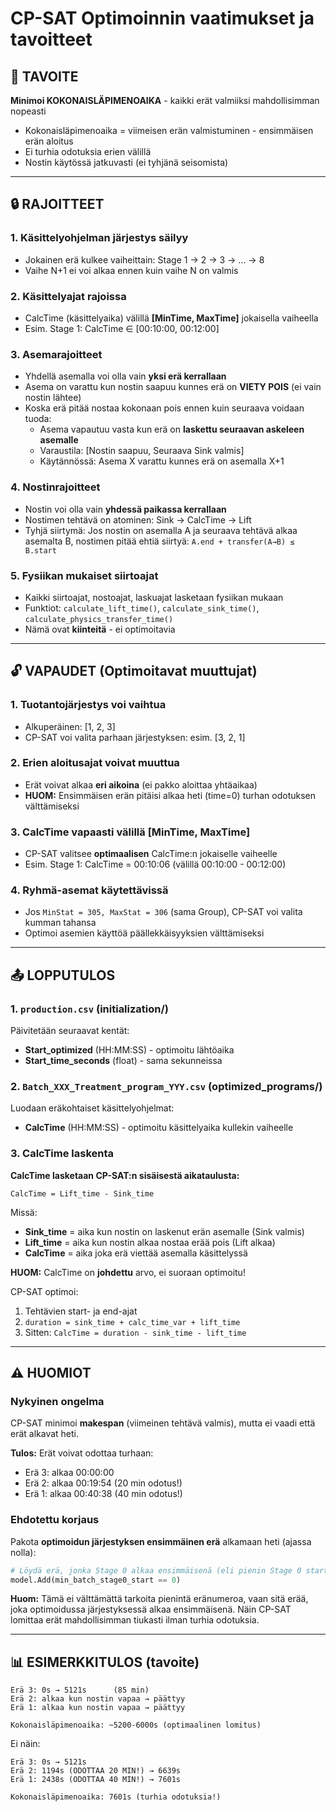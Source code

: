 # CP-SAT Optimoinnin vaatimukset ja tavoitteet

## 🎯 TAVOITE

**Minimoi KOKONAISLÄPIMENOAIKA** - kaikki erät valmiiksi mahdollisimman nopeasti

- Kokonaisläpimenoaika = viimeisen erän valmistuminen - ensimmäisen erän aloitus
- Ei turhia odotuksia erien välillä
- Nostin käytössä jatkuvasti (ei tyhjänä seisomista)

---

## 🔒 RAJOITTEET

### 1. Käsittelyohjelman järjestys säilyy
- Jokainen erä kulkee vaiheittain: Stage 1 → 2 → 3 → ... → 8
- Vaihe N+1 ei voi alkaa ennen kuin vaihe N on valmis

### 2. Käsittelyajat rajoissa
- CalcTime (käsittelyaika) välillä **[MinTime, MaxTime]** jokaisella vaiheella
- Esim. Stage 1: CalcTime ∈ [00:10:00, 00:12:00]

### 3. Asemarajoitteet
- Yhdellä asemalla voi olla vain **yksi erä kerrallaan**
- Asema on varattu kun nostin saapuu kunnes erä on **VIETY POIS** (ei vain nostin lähtee)
- Koska erä pitää nostaa kokonaan pois ennen kuin seuraava voidaan tuoda:
  - Asema vapautuu vasta kun erä on **laskettu seuraavan askeleen asemalle**
  - Varaustila: [Nostin saapuu, Seuraava Sink valmis]
  - Käytännössä: Asema X varattu kunnes erä on asemalla X+1

### 4. Nostinrajoitteet
- Nostin voi olla vain **yhdessä paikassa kerrallaan**
- Nostimen tehtävä on atominen: Sink → CalcTime → Lift
- Tyhjä siirtymä: Jos nostin on asemalla A ja seuraava tehtävä alkaa asemalta B,
  nostimen pitää ehtiä siirtyä: `A.end + transfer(A→B) ≤ B.start`

### 5. Fysiikan mukaiset siirtoajat
- Kaikki siirtoajat, nostoajat, laskuajat lasketaan fysiikan mukaan
- Funktiot: `calculate_lift_time()`, `calculate_sink_time()`, `calculate_physics_transfer_time()`
- Nämä ovat **kiinteitä** - ei optimoitavia

---

## 🔓 VAPAUDET (Optimoitavat muuttujat)

### 1. Tuotantojärjestys voi vaihtua
- Alkuperäinen: [1, 2, 3]
- CP-SAT voi valita parhaan järjestyksen: esim. [3, 2, 1]

### 2. Erien aloitusajat voivat muuttua
- Erät voivat alkaa **eri aikoina** (ei pakko aloittaa yhtäaikaa)
- **HUOM:** Ensimmäisen erän pitäisi alkaa heti (time=0) turhan odotuksen välttämiseksi

### 3. CalcTime vapaasti välillä [MinTime, MaxTime]
- CP-SAT valitsee **optimaalisen** CalcTime:n jokaiselle vaiheelle
- Esim. Stage 1: CalcTime = 00:10:06 (välillä 00:10:00 - 00:12:00)

### 4. Ryhmä-asemat käytettävissä
- Jos `MinStat = 305, MaxStat = 306` (sama Group), CP-SAT voi valita kumman tahansa
- Optimoi asemien käyttöä päällekkäisyyksien välttämiseksi

---

## 📤 LOPPUTULOS

### 1. `production.csv` (initialization/)
Päivitetään seuraavat kentät:
- **Start_optimized** (HH:MM:SS) - optimoitu lähtöaika
- **Start_time_seconds** (float) - sama sekunneissa

### 2. `Batch_XXX_Treatment_program_YYY.csv` (optimized_programs/)
Luodaan eräkohtaiset käsittelyohjelmat:
- **CalcTime** (HH:MM:SS) - optimoitu käsittelyaika kullekin vaiheelle

### 3. CalcTime laskenta
**CalcTime lasketaan CP-SAT:n sisäisestä aikataulusta:**

```
CalcTime = Lift_time - Sink_time
```

Missä:
- **Sink_time** = aika kun nostin on laskenut erän asemalle (Sink valmis)
- **Lift_time** = aika kun nostin alkaa nostaa erää pois (Lift alkaa)
- **CalcTime** = aika joka erä viettää asemalla käsittelyssä

**HUOM:** CalcTime on **johdettu** arvo, ei suoraan optimoitu!

CP-SAT optimoi:
1. Tehtävien start- ja end-ajat
2. `duration = sink_time + calc_time_var + lift_time`
3. Sitten: `CalcTime = duration - sink_time - lift_time`

---

## ⚠️ HUOMIOT

### Nykyinen ongelma
CP-SAT minimoi **makespan** (viimeinen tehtävä valmis), mutta ei vaadi että erät alkavat heti.

**Tulos:** Erät voivat odottaa turhaan:
- Erä 3: alkaa 00:00:00
- Erä 2: alkaa 00:19:54 (20 min odotus!)
- Erä 1: alkaa 00:40:38 (40 min odotus!)


### Ehdotettu korjaus
Pakota **optimoidun järjestyksen ensimmäinen erä** alkamaan heti (ajassa nolla):
```python
# Löydä erä, jonka Stage 0 alkaa ensimmäisenä (eli pienin Stage 0 start optimoidussa järjestyksessä)
model.Add(min_batch_stage0_start == 0)
```

**Huom:** Tämä ei välttämättä tarkoita pienintä eränumeroa, vaan sitä erää, joka optimoidussa järjestyksessä alkaa ensimmäisenä. Näin CP-SAT lomittaa erät mahdollisimman tiukasti ilman turhia odotuksia.

---

## 📊 ESIMERKKITULOS (tavoite)

```
Erä 3: 0s → 5121s      (85 min)
Erä 2: alkaa kun nostin vapaa → päättyy
Erä 1: alkaa kun nostin vapaa → päättyy

Kokonaisläpimenoaika: ~5200-6000s (optimaalinen lomitus)
```

Ei näin:
```
Erä 3: 0s → 5121s
Erä 2: 1194s (ODOTTAA 20 MIN!) → 6639s
Erä 1: 2438s (ODOTTAA 40 MIN!) → 7601s

Kokonaisläpimenoaika: 7601s (turhia odotuksia!)
```
